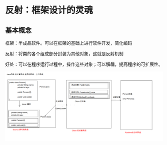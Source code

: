 # 反射：框架设计的灵魂



## 基本概念

框架：半成品软件。可以在框架的基础上进行软件开发，简化编码

反射：将类的各个组成部分封装为其他对象，这就是反射机制

好处：可以在程序运行过程中，操作这些对象；可以解耦，提高程序的可扩展性。



![Java代码的三个阶段](assets/%E5%8F%8D%E5%B0%84/Java%E4%BB%A3%E7%A0%81%E7%9A%84%E4%B8%89%E4%B8%AA%E9%98%B6%E6%AE%B5.png)